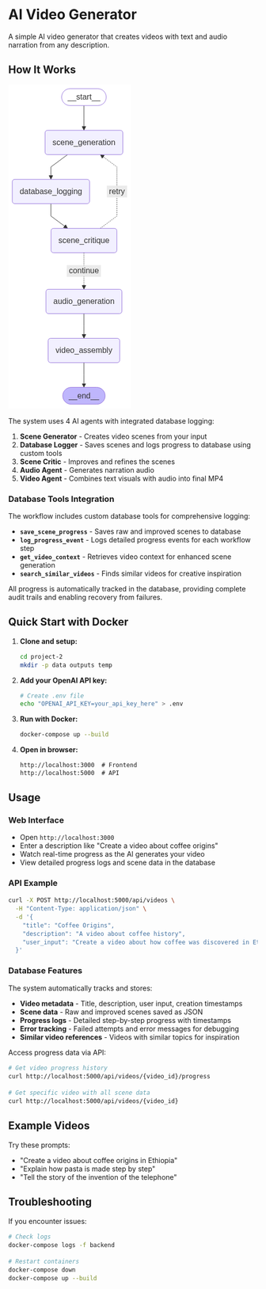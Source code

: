 # AI Video Generator

A simple AI video generator that creates videos with text and audio narration from any description.

## How It Works

![Workflow](graph.png)

The system uses 4 AI agents with integrated database logging:

1. **Scene Generator** - Creates video scenes from your input
2. **Database Logger** - Saves scenes and logs progress to database using custom tools
3. **Scene Critic** - Improves and refines the scenes  
4. **Audio Agent** - Generates narration audio
5. **Video Agent** - Combines text visuals with audio into final MP4

### Database Tools Integration

The workflow includes custom database tools for comprehensive logging:

- **`save_scene_progress`** - Saves raw and improved scenes to database
- **`log_progress_event`** - Logs detailed progress events for each workflow step
- **`get_video_context`** - Retrieves video context for enhanced scene generation
- **`search_similar_videos`** - Finds similar videos for creative inspiration

All progress is automatically tracked in the database, providing complete audit trails and enabling recovery from failures.

## Quick Start with Docker

1. **Clone and setup:**
   ```bash
   cd project-2
   mkdir -p data outputs temp
   ```

2. **Add your OpenAI API key:**
   ```bash
   # Create .env file
   echo "OPENAI_API_KEY=your_api_key_here" > .env
   ```

3. **Run with Docker:**
   ```bash
   docker-compose up --build
   ```

4. **Open in browser:**
   ```
   http://localhost:3000  # Frontend
   http://localhost:5000  # API
   ```

## Usage

### Web Interface
- Open `http://localhost:3000`
- Enter a description like "Create a video about coffee origins"
- Watch real-time progress as the AI generates your video
- View detailed progress logs and scene data in the database

### API Example
```bash
curl -X POST http://localhost:5000/api/videos \
  -H "Content-Type: application/json" \
  -d '{
    "title": "Coffee Origins",
    "description": "A video about coffee history",
    "user_input": "Create a video about how coffee was discovered in Ethiopia"
  }'
```

### Database Features

The system automatically tracks and stores:
- **Video metadata** - Title, description, user input, creation timestamps
- **Scene data** - Raw and improved scenes saved as JSON
- **Progress logs** - Detailed step-by-step progress with timestamps
- **Error tracking** - Failed attempts and error messages for debugging
- **Similar video references** - Videos with similar topics for inspiration

Access progress data via API:
```bash
# Get video progress history
curl http://localhost:5000/api/videos/{video_id}/progress

# Get specific video with all scene data
curl http://localhost:5000/api/videos/{video_id}
```

## Example Videos

Try these prompts:
- "Create a video about coffee origins in Ethiopia"
- "Explain how pasta is made step by step"
- "Tell the story of the invention of the telephone"

## Troubleshooting

If you encounter issues:
```bash
# Check logs
docker-compose logs -f backend

# Restart containers
docker-compose down
docker-compose up --build
```